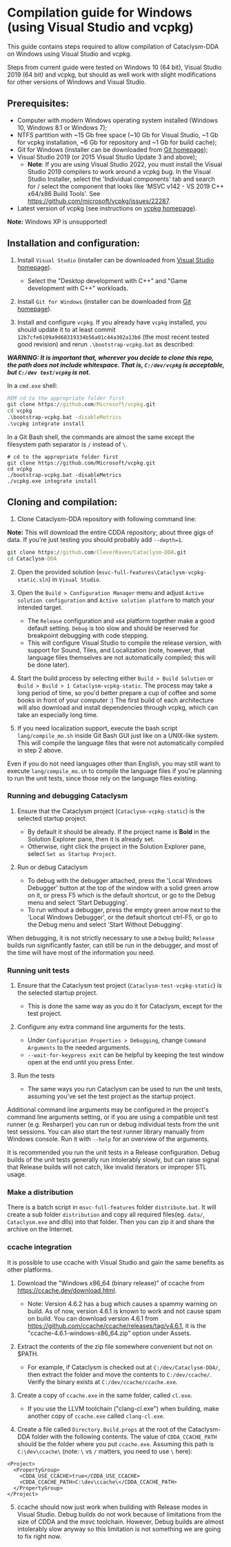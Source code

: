 # Compilation guide for Windows (using Visual Studio and vcpkg)

This guide contains steps required to allow compilation of Cataclysm-DDA on Windows using Visual Studio and vcpkg.

Steps from current guide were tested on Windows 10 (64 bit), Visual Studio 2019 (64 bit) and vcpkg, but should as well work with slight modifications for other versions of Windows and Visual Studio.

## Prerequisites:

* Computer with modern Windows operating system installed (Windows 10, Windows 8.1 or Windows 7);
* NTFS partition with ~15 Gb free space (~10 Gb for Visual Studio, ~1 Gb for vcpkg installation, ~6 Gb for repository and ~1 Gb for build cache);
* Git for Windows (installer can be downloaded from [Git homepage](https://git-scm.com/));
* Visual Studio 2019 (or 2015 Visual Studio Update 3 and above);
  * **Note**: If you are using Visual Studio 2022, you must install the Visual Studio 2019 compilers to work around a vcpkg bug. In the Visual Studio Installer, select the 'Individual components' tab and search for / select the component that looks like 'MSVC v142 - VS 2019 C++ x64/x86 Build Tools'. See https://github.com/microsoft/vcpkg/issues/22287.
* Latest version of vcpkg (see instructions on [vcpkg homepage](https://github.com/Microsoft/vcpkg)).

**Note:** Windows XP is unsupported!

## Installation and configuration:

1. Install `Visual Studio` (installer can be downloaded from [Visual Studio homepage](https://visualstudio.microsoft.com/)).

    - Select the "Desktop development with C++" and "Game development with C++" workloads.

2. Install `Git for Windows` (installer can be downloaded from [Git homepage](https://git-scm.com/)).

3. Install and configure `vcpkg`. If you already have `vcpkg` installed, you should update it to at least commit `12b7cfe6109a9d68319334b56a01c44a302a13b6` (the most recent tested good revision) and rerun `.\bootstrap-vcpkg.bat` as described:

***WARNING: It is important that, wherever you decide to clone this repo, the path does not include whitespace. That is, `C:/dev/vcpkg` is acceptable, but `C:/dev test/vcpkg` is not.***

In a `cmd.exe` shell:
```cmd
REM cd to the appropriate folder first
git clone https://github.com/Microsoft/vcpkg.git
cd vcpkg
.\bootstrap-vcpkg.bat -disableMetrics
.\vcpkg integrate install
```
In a Git Bash shell, the commands are almost the same except the filesystem path separator is `/` instead of `\`.
```
# cd to the appropriate folder first
git clone https://github.com/Microsoft/vcpkg.git
cd vcpkg
./bootstrap-vcpkg.bat -disableMetrics
./vcpkg.exe integrate install
```

## Cloning and compilation:

1. Clone Cataclysm-DDA repository with following command line:

**Note:** This will download the entire CDDA repository; about three gigs of data. If you're just testing you should probably add `--depth=1`.

```cmd
git clone https://github.com/CleverRaven/Cataclysm-DDA.git
cd Cataclysm-DDA
```

2. Open the provided solution (`msvc-full-features\Cataclysm-vcpkg-static.sln`) in `Visual Studio`.

3. Open the `Build > Configuration Manager` menu and adjust `Active solution configuration` and `Active solution platform` to match your intended target.

    - The `Release` configuration and `x64` platform together make a good default setting. `Debug` is too slow and should be reserved for breakpoint debugging with code stepping.
    - This will configure Visual Studio to compile the release version, with support for Sound, Tiles, and Localization (note, however, that language files themselves are not automatically compiled; this will be done later).

4. Start the build process by selecting either `Build > Build Solution` or `Build > Build > 1 Cataclysm-vcpkg-static`. The process may take a long period of time, so you'd better prepare a cup of coffee and some books in front of your computer :) The first build of each architecture will also download and install dependencies through vcpkg, which can take an especially long time.

5. If you need localization support, execute the bash script `lang/compile_mo.sh` inside Git Bash GUI just like on a UNIX-like system. This will compile the language files that were not automatically compiled in step 2 above.

Even if you do not need languages other than English, you may still want to execute `lang/compile_mo.sh` to compile the language files if you're planning to run the unit tests, since those rely on the language files existing.

### Running and debugging Cataclysm

1. Ensure that the Cataclysm project (`Cataclysm-vcpkg-static`) is the selected startup project.

    - By default it should be already. If the project name is **Bold** in the Solution Explorer pane, then it is already set.
    - Otherwise, right click the project in the Solution Explorer pane, select `Set as Startup Project`.

2. Run or debug Cataclysm

    - To debug with the debugger attached, press the 'Local Windows Debugger' button at the top of the window with a solid green arrow on it, or press F5 which is the default shortcut, or go to the Debug menu and select 'Start Debugging'.
    - To run without a debugger, press the empty green arrow next to the 'Local Windows Debugger', or the default shortcut ctrl-F5, or go to the Debug menu and select 'Start Without Debugging'.

When debugging, it is not strictly necessary to use a `Debug` build; `Release` builds run significantly faster, can still be run in the debugger, and most of the time will have most of the information you need.

### Running unit tests

1. Ensure that the Cataclysm test project (`Cataclysm-test-vcpkg-static`) is the selected startup project.

    - This is done the same way as you do it for Cataclysm, except for the test project.

2. Configure any extra command line arguments for the tests.

    - Under `Configuration Properties > Debugging`, change `Command Arguments` to the needed arguments.
    - `--wait-for-keypress exit` can be helpful by keeping the test window open at the end until you press Enter.

3. Run the tests

    - The same ways you run Cataclysm can be used to run the unit tests, assuming you've set the test project as the startup project.

Additional command line arguments may be configured in the project's command line arguments setting, or if you are using a compatible unit test runner (e.g. Resharper) you can run or debug individual tests from the unit test sessions.
You can also start the test runner library manually from Windows console. Run it with `--help` for an overview of the arguments.

It is recommended you run the unit tests in a Release configuration. Debug builds of the unit tests generally run intolerably slowly, but can raise signal that Release builds will not catch, like invalid iterators or improper STL usage.

### Make a distribution

There is a batch script in `msvc-full-features` folder `distribute.bat`. It will create a sub folder `distribution` and copy all required files(eg. `data/`, `Cataclysm.exe` and dlls) into that folder. Then you can zip it and share the archive on the Internet.

### ccache integration

It is possible to use ccache with Visual Studio and gain the same benefits as other platforms.

1. Download the "Windows x86_64 (binary release)" of ccache from https://ccache.dev/download.html.

    - Note: Version 4.6.2 has a bug which causes a spammy warning on build. As of now, version 4.6.1 is known to work and not cause spam on build. You can download version 4.6.1 from https://github.com/ccache/ccache/releases/tag/v4.6.1, it is the "ccache-4.6.1-windows-x86_64.zip" option under Assets.

2. Extract the contents of the zip file somewhere convenient but not on $PATH.

    - For example, if Cataclysm is checked out at `C:/dev/Cataclysm-DDA/`, then extract the folder and move the contents to `C:/dev/ccache/`. Verify the binary exists at `C:/dev/ccache/ccache.exe`.

3. Create a copy of `ccache.exe` in the same folder, called `cl.exe`.

    - If you use the LLVM toolchain ("clang-cl.exe") when building, make another copy of `ccache.exe` called `clang-cl.exe`.

4. Create a file called `Directory.Build.props` at the root of the Cataclysm-DDA folder with the following contents. The value of `CDDA_CCACHE_PATH` should be the folder where you put `ccache.exe`. Assuming this path is `C:\dev\ccache\` (note: `\` vs `/` matters, you need to use `\` here):

```
<Project>
  <PropertyGroup>
    <CDDA_USE_CCACHE>true</CDDA_USE_CCACHE>
    <CDDA_CCACHE_PATH>C:\dev\ccache\</CDDA_CCACHE_PATH>
  </PropertyGroup>
</Project>
```

5. ccache should now just work when building with Release modes in Visual Studio. Debug builds do not work because of limitations from the size of CDDA and the msvc toolchain. However, Debug builds are almost intolerably slow anyway so this limitation is not something we are going to fix right now.
